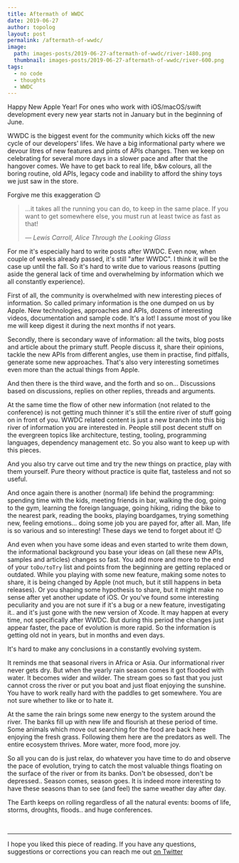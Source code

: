 ```yaml
---
title: Aftermath of WWDC
date: 2019-06-27
author: topolog
layout: post
permalink: /aftermath-of-wwdc/
image:
  path: images-posts/2019-06-27-aftermath-of-wwdc/river-1480.png
  thumbnail: images-posts/2019-06-27-aftermath-of-wwdc/river-600.png
tags:
  - no code
  - thoughts
  - WWDC
---
```


Happy New Apple Year! For ones who work with iOS/macOS/swift development every new year starts not in January but in the beginning of June.

WWDC is the biggest event for the community which kicks off the new cycle of our developers' lifes. We have a big informational party where we devour litres of new features and pints of APIs changes. Then we keep on celebrating for several more days in a slower pace and after that the hangover comes. We have to get back to real life, b&w colours, all the boring routine, old APIs, legacy code and inability to afford the shiny toys we just saw in the store.

Forgive me this exaggeration 😉

>...it takes all the running you can do, to keep in the same place. If you want to get somewhere else, you must run at least twice as fast as that!
>
> _― Lewis Carroll, Alice Through the Looking Glass_

For me it's especially hard to write posts after WWDC. Even now, when couple of weeks already passed, it's still "after WWDC". I think it will be the case up until the fall. So it's hard to write due to various reasons (putting aside the general lack of time and overwhelming by information which we all constantly experience).

First of all, the community is overwhelmed with new interesting pieces of information. So called primary information is the one dumped on us by Apple. New technologies, approaches and APIs, dozens of interesting videos, documentation and sample code. It's a lot! I assume most of you like me will keep digest it during the next months if not years.

Secondly, there is secondary wave of information: all the twits, blog posts and article about the primary stuff. People discuss it, share their opinions, tackle the new APIs from different angles, use them in practise, find pitfalls, generate some new approaches. That's also very interesting sometimes even more than the actual things from Apple.

And then there is the third wave, and the forth and so on… Discussions based on discussions, replies on other replies, threads and arguments.

At the same time the flow of other new information (not related to the conference) is not getting much thinner it's still the entire river of stuff going on in front of you. WWDC related content is just a new branch into this big river of information you are interested in. People still post decent stuff on the evergreen topics like architecture, testing, tooling, programming languages, dependency management etc. So you also want to keep up with this pieces.

And you also try carve out time and try the new things on practice, play with them yourself. Pure theory without practice is quite flat, tasteless and not so useful.

And once again there is another (normal) life behind the programming: spending time with the kids, meeting friends in bar, walking the dog, going to the gym, learning the foreign language, going hiking, riding the bike to the nearest park, reading the books, playing boardgames, trying something new, feeling emotions… doing some job you are payed for, after all. Man, life is so various and so interesting! These days we tend to forget about it! 😉

And even when you have some ideas and even started to write them down, the informational background you base your ideas on (all these new APIs, samples and articles) changes so fast. You add more and more to the end of your `toDo/toTry` list and points from the beginning are getting replaced or outdated. While you playing with some new feature, making some notes to share, it is being changed by Apple (not much, but it still happens in beta releases). Or you shaping some hypothesis to share, but it might make no sense after yet another update of iOS. Or you've found some interesting peculiarity and you are not sure if it's a bug or a new feature, investigating it.. and it's just gone with the new version of Xcode. It may happen at every time, not specifically after WWDC. But during this period the changes just appear faster, the pace of evolution is more rapid. So the information is getting old not in years, but in months and even days.

It's hard to make any conclusions in a constantly evolving system.

It reminds me that seasonal rivers in Africa or Asia. Our informational river never gets dry. But when the yearly rain season comes it got flooded with water. It becomes wider and wilder. The stream goes so fast that you just cannot cross the river or put you boat and just float enjoying the sunshine. You have to work really hard with the paddles to get somewhere. You are not sure whether to like or to hate it.

At the same the rain brings some new energy to the system around the river. The banks fill up with new life and flourish at these period of time. Some animals which move out searching for the food are back here enjoying the fresh grass. Following them here are the predators as well. The entire ecosystem thrives. More water, more food, more joy.

So all you can do is just relax, do whatever you have time to do and observe the pace of evolution, trying to catch the most valuable things floating on the surface of the river or from its banks. Don't be obsessed, don't be depressed.. Season comes, season goes. It is indeed more interesting to have these seasons than to see (and feel) the same weather day after day.

The Earth keeps on rolling regardless of all the natural events: booms of life, storms, droughts, floods.. and huge conferences.

&nbsp;

---
I hope you liked this piece of reading. If you have any questions, suggestions or corrections you can reach me out [on Twitter](https://twitter.com/dmtopolog)
